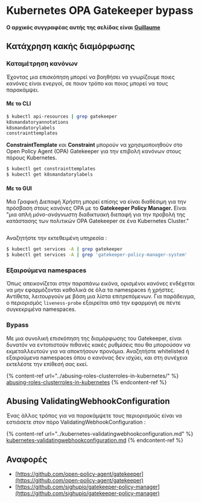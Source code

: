 # Kubernetes OPA Gatekeeper bypass

**Ο αρχικός συγγραφέας αυτής της σελίδας είναι** [**Guillaume**](https://www.linkedin.com/in/guillaume-chapela-ab4b9a196)

## Κατάχρηση κακής διαμόρφωσης

### Καταμέτρηση κανόνων

Έχοντας μια επισκόπηση μπορεί να βοηθήσει να γνωρίζουμε ποιες κανόνες είναι ενεργοί, σε ποιον τρόπο και ποιος μπορεί να τους παρακάμψει.

#### Με το CLI
```bash
$ kubectl api-resources | grep gatekeeper
k8smandatoryannotations                                                             constraints.gatekeeper.sh/v1beta1                  false        K8sMandatoryAnnotations
k8smandatorylabels                                                                  constraints.gatekeeper.sh/v1beta1                  false        K8sMandatoryLabel
constrainttemplates                                                                 templates.gatekeeper.sh/v1                         false        ConstraintTemplate
```
**ConstraintTemplate** και **Constraint** μπορούν να χρησιμοποιηθούν στο Open Policy Agent (OPA) Gatekeeper για την επιβολή κανόνων στους πόρους Kubernetes.
```bash
$ kubectl get constrainttemplates
$ kubectl get k8smandatorylabels
```
#### Με το GUI

Μια Γραφική Διεπαφή Χρήστη μπορεί επίσης να είναι διαθέσιμη για την πρόσβαση στους κανόνες OPA με το **Gatekeeper Policy Manager.** Είναι "μια απλή _μόνο-ανάγνωστη_ διαδικτυακή διεπαφή για την προβολή της κατάστασης των πολιτικών OPA Gatekeeper σε ένα Kubernetes Cluster."

<figure><img src="../../../.gitbook/assets/05-constraints.png" alt=""><figcaption></figcaption></figure>

Αναζητήστε την εκτεθειμένη υπηρεσία :
```bash
$ kubectl get services -A | grep gatekeeper
$ kubectl get services -A | grep 'gatekeeper-policy-manager-system'
```
### Εξαιρούμενα namespaces

Όπως απεικονίζεται στην παραπάνω εικόνα, ορισμένοι κανόνες ενδέχεται να μην εφαρμόζονται καθολικά σε όλα τα namespaces ή χρήστες. Αντίθετα, λειτουργούν με βάση μια λίστα επιτρεπόμενων. Για παράδειγμα, ο περιορισμός `liveness-probe` εξαιρείται από την εφαρμογή σε πέντε συγκεκριμένα namespaces.

### Bypass

Με μια συνολική επισκόπηση της διαμόρφωσης του Gatekeeper, είναι δυνατόν να εντοπιστούν πιθανές κακές ρυθμίσεις που θα μπορούσαν να εκμεταλλευτούν για να αποκτήσουν προνόμια. Αναζητήστε whitelisted ή εξαιρούμενα namespaces όπου ο κανόνας δεν ισχύει, και στη συνέχεια εκτελέστε την επίθεσή σας εκεί.

{% content-ref url="../abusing-roles-clusterroles-in-kubernetes/" %}
[abusing-roles-clusterroles-in-kubernetes](../abusing-roles-clusterroles-in-kubernetes/)
{% endcontent-ref %}

## Abusing ValidatingWebhookConfiguration

Ένας άλλος τρόπος για να παρακάμψετε τους περιορισμούς είναι να εστιάσετε στον πόρο ValidatingWebhookConfiguration :&#x20;

{% content-ref url="../kubernetes-validatingwebhookconfiguration.md" %}
[kubernetes-validatingwebhookconfiguration.md](../kubernetes-validatingwebhookconfiguration.md)
{% endcontent-ref %}

## Αναφορές

* [https://github.com/open-policy-agent/gatekeeper](https://github.com/open-policy-agent/gatekeeper)
* [https://github.com/sighupio/gatekeeper-policy-manager](https://github.com/sighupio/gatekeeper-policy-manager)
